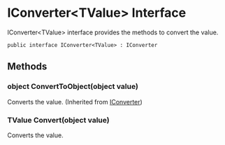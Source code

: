 # IConverter&lt;TValue&gt; Interface

IConverter&lt;TValue&gt; interface provides the methods to convert the value.

<pre><code>public interface IConverter&lt;TValue&gt; : IConverter
</code></pre>

## Methods

### object ConvertToObject(object value)
Converts the value.
(Inherited from [IConverter](https://github.com/aratomo-arazon/WFLite/tree/master/doc/Interfaces/IConverter.md))

### TValue Convert(object value)
Converts the value.
